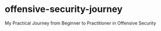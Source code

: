 # offensive-security-journey
My Practical Journey from Beginner to Practitioner in Offensive Security
